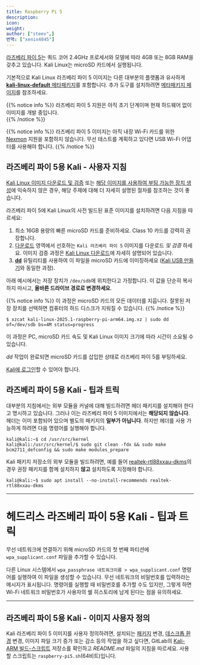 ```yaml
---
title: Raspberry Pi 5
description:
icon:
weight:
author: ["steev",]
번역: ["xenix4845"]
---
```


[라즈베리 파이 5](https://www.raspberrypi.org/products/raspberry-pi-5/)는 쿼드 코어 2.4GHz 프로세서와 모델에 따라 4GB 또는 8GB RAM을 갖추고 있습니다. Kali Linux는 microSD 카드에서 실행됩니다.

기본적으로 Kali Linux 라즈베리 파이 5 이미지는 다른 대부분의 플랫폼과 유사하게 [**kali-linux-default** 메타패키지](/docs/general-use/metapackages/)를 포함합니다. 추가 도구를 설치하려면 [메타패키지 페이지](/docs/general-use/metapackages/)를 참조하세요.

{{% notice info %}}
라즈베리 파이 5 지원은 아직 초기 단계이며 현재 하드웨어 없이 이미지를 개발 중입니다.
<br />
{{% /notice %}}

{{% notice info %}}
라즈베리 파이 5 이미지는 아직 내장 Wi-Fi 카드를 위한 [Nexmon](https://github.com/seemoo-lab/nexmon) 지원을 포함하지 않습니다. 무선 테스트를 계획하고 있다면 USB Wi-Fi 어댑터를 사용해야 합니다.
{{% /notice %}}

## 라즈베리 파이 5용 Kali - 사용자 지침

[Kali Linux 이미지 다운로드 및 검증](/docs/introduction/download-official-kali-linux-images/) 또는 [해당 이미지를 사용하여 부팅 가능한 장치 생성](/docs/usb/live-usb-install-with-windows/)에 익숙하지 않은 경우, 해당 주제에 대해 더 자세히 설명된 절차를 참조하는 것이 좋습니다.

라즈베리 파이 5에 Kali Linux의 사전 빌드된 표준 이미지를 설치하려면 다음 지침을 따르세요:

1. 최소 16GB 용량의 빠른 microSD 카드를 준비하세요. Class 10 카드를 강력히 권장합니다.
2. [다운로드](/get-kali/) 영역에서 선호하는 `Kali 라즈베리 파이 5` 이미지를 다운로드 _및 검증_ 하세요. 이미지 검증 과정은 [Kali Linux 다운로드](/docs/introduction/download-official-kali-linux-images/)에 자세히 설명되어 있습니다.
3. **[dd](https://manpages.debian.org/testing/coreutils/dd.1.en.html)** 유틸리티를 사용하여 이 파일을 microSD 카드에 이미징하세요 ([Kali USB 만들기](/docs/usb/live-usb-install-with-windows/)와 동일한 과정).

아래 예시에서는 저장 장치가 `/dev/sdb`에 위치한다고 가정합니다. 이 값을 단순히 복사하지 마시고, **올바른 드라이브 경로로 변경하세요**.

{{% notice info %}}
이 과정은 microSD 카드의 모든 데이터를 지웁니다. 잘못된 저장 장치를 선택하면 컴퓨터의 하드 디스크가 지워질 수 있습니다.
{{% /notice %}}

```console
$ xzcat kali-linux-2025.1-raspberry-pi-arm64.img.xz | sudo dd of=/dev/sdb bs=4M status=progress
```

이 과정은 PC, microSD 카드 속도 및 Kali Linux 이미지 크기에 따라 시간이 소요될 수 있습니다.

_dd_ 작업이 완료되면 microSD 카드를 삽입한 상태로 라즈베리 파이 5를 부팅하세요.

[Kali에 로그인](/docs/introduction/default-credentials/)할 수 있어야 합니다.

## 라즈베리 파이 5용 Kali - 팁과 트릭

<!-- Need to verify this is true with the 5 before adding it.
By default, audio is routed via HDMI, so you won't hear audio via the 3.5mm audio jack. You can run the following command in order to redirect the output:

```console
kali@kali:~$ sudo amixer -c 0 set numid=3 1
```
-->

대부분의 지침에서는 외부 모듈을 커널에 대해 빌드하려면 헤더 패키지를 설치해야 한다고 명시하고 있습니다. 그러나 이는 라즈베리 파이 5 이미지에서는 **해당되지 않습니다**. 헤더는 이미 포함되어 있으며 별도의 패키지의 **일부가 아닙니다**.
하지만 헤더를 사용 가능하게 하려면 다음 명령어를 실행해야 합니다.

```console
kali@kali:~$ cd /usr/src/kernel
kali@kali:/usr/src/kernel/$ sudo git clean -fdx && sudo make bcm2711_defconfig && sudo make modules_prepare
```

Kali 패키지 저장소의 외부 모듈을 빌드하려면, 예를 들어 [realtek-rtl88xxau-dkms](https://pkg.kali.org/pkgs/realtek-rtl88xxau-dkms)의 경우 권장 패키지를 함께 설치하지 **않고** 설치하도록 지정해야 합니다.

```console
kali@kali:~$ sudo apt install --no-install-recommends realtek-rtl88xxau-dkms
```

- - -

# 헤드리스 라즈베리 파이 5용 Kali - 팁과 트릭

무선 네트워크에 연결하기 위해 microSD 카드의 첫 번째 파티션에 `wpa_supplicant.conf` 파일을 추가할 수 있습니다.

다른 Linux 시스템에서 `wpa_passphrase 네트워크이름 > wpa_supplicant.conf` 명령어를 실행하여 이 파일을 생성할 수 있습니다. 무선 네트워크의 비밀번호를 입력하라는 메시지가 표시됩니다. 명령어를 실행할 때 비밀번호를 추가할 수도 있지만, 그렇게 하면 Wi-Fi 네트워크 비밀번호가 사용자의 쉘 히스토리에 남게 된다는 점을 유의하세요.

- - -

## 라즈베리 파이 5용 Kali - 이미지 사용자 정의

Kali 라즈베리 파이 5 이미지를 사용자 정의하려면, 설치되는 [패키지](/docs/general-use/metapackages/) 변경, [데스크톱 환경](/docs/general-use/switching-desktop-environments/) 변경, 이미지 파일 크기 증가 또는 감소 등의 작업을 하고 싶다면, GitLab의 [Kali-ARM 빌드-스크립트](https://gitlab.com/kalilinux/build-scripts/kali-arm) 저장소를 확인하고 _README.md_ 파일의 지침을 따르세요. 사용할 스크립트는 `raspberry-pi5.sh`(64비트)입니다.
